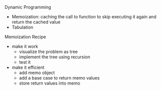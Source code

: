 Dynamic Programming
- Memoization: caching the call to function to skip executing it again and return the cached value
- Tabulation

Memoization Recipe
- make it work
    - visualize the problem as tree
    - implement the tree using recursion
    - test it
- make it efficient
    - add memo object
    - add a base case to return memo values
    - store return values into memo